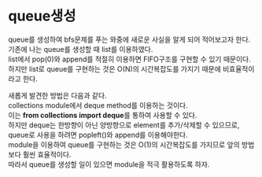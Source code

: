 # queue생성

queue를 생성하여 bfs문제를 푸는 와중에 새로운 사실을 알게 되어 적어보고자 한다.  
기존에 나는 queue를 생성할 때 list를 이용하였다.  
list에서 pop(0)와 append를 적절히 이용하면 FIFO구조를 구현할 수 있기 때문이다.  
하지만 list로 queue를 구현하는 것은 O(N)의 시간복잡도를 가지기 때문에 비효율적이라고 한다.  

새롭게 발견한 방법은 다음과 같다.  
collections module에서 deque method를 이용하는 것이다.  
이는 **from collections import deque**를 통하여 사용할 수 있다.  
하지만 deque는 한방향이 아닌 양방향으로 element를 추가/삭제할 수 있으므로, queue로 사용을 하려면 popleft()와 append를 이용해야한다.  
module을 이용하여 queue를 구현하는 것은 O(1)의 시간복잡도를 가지므로 앞의 방법보다 훨씬 효율적이다.  
따라서 queue를 생성할 일이 있으면 module을 적극 활용하도록 하자.  